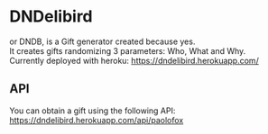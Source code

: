 # DNDelibird

or DNDB, is a Gift generator created because yes.  
It creates gifts randomizing 3 parameters: Who, What and Why.  
Currently deployed with heroku: https://dndelibird.herokuapp.com/

## API

You can obtain a gift using the following API: https://dndelibird.herokuapp.com/api/paolofox

